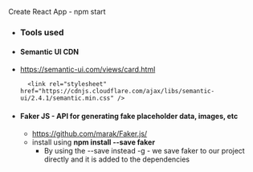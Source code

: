 Create React App - npm start

- ### Tools used 
- #### Semantic UI CDN
- https://semantic-ui.com/views/card.html

        <link rel="stylesheet" href="https://cdnjs.cloudflare.com/ajax/libs/semantic-ui/2.4.1/semantic.min.css" />

- #### Faker JS - API for generating fake placeholder data, images, etc
  - https://github.com/marak/Faker.js/
  - install using **npm install --save faker**
      - By using the --save instead -g - we save faker to our project directly and it is added to the dependencies
